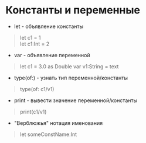 # Константы и переменные
* let - объявление константы
> let c1 = 1   
> let c1:Int = 2   
* var - объявление переменной
> let c1 = 3.0 as Double
> var v1:String = text
* type(of:) - узнать тип переменной/константы
> type(of: c1/v1)
* print - вывести значение переменной/константы
> print(c1/v1)
* "Верблюжья" нотация именования
> let someConstName:Int
